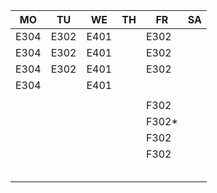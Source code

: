 |MO  |TU  |WE  |TH|FR   |SA|
|----|----|----|--|-----|--|
|E304|E302|E401|  |E302 |  |
|E304|E302|E401|  |E302 |  |
|E304|E302|E401|  |E302 |  |
|E304|    |E401|  |     |  |
|    |    |    |  |     |  |
|    |    |    |  |F302 |  |
|    |    |    |  |F302*|  |
|    |    |    |  |F302 |  |
|    |    |    |  |F302 |  |
|    |    |    |  |     |  |
|    |    |    |  |     |  |
|    |    |    |  |     |  |
|    |    |    |  |     |  |
|    |    |    |  |     |  |
